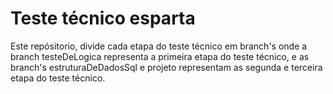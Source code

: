 # Teste técnico esparta

Este repósitorio, divide cada etapa do teste técnico em branch's onde a branch testeDeLogica representa a primeira etapa do teste técnico, e as branch's estruturaDeDadosSql e projeto representam as segunda e terceira etapa do teste técnico.
